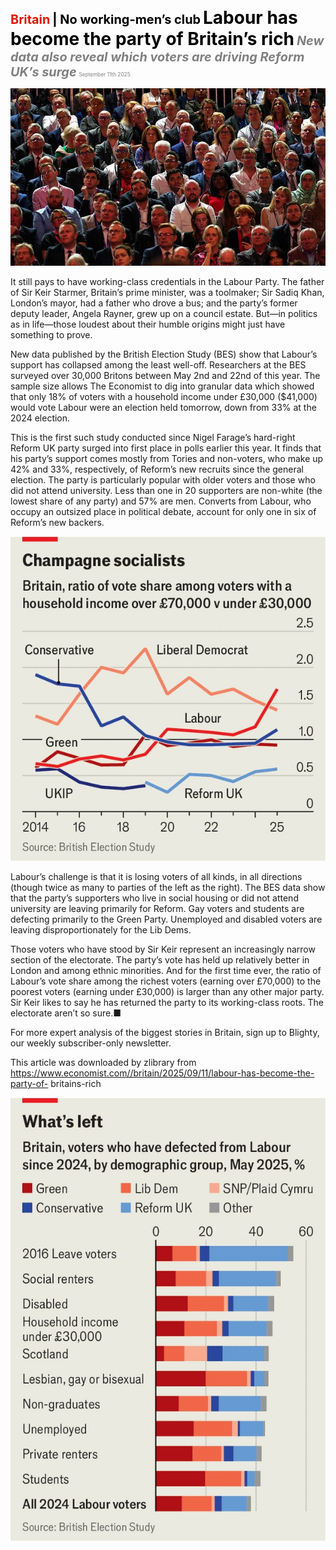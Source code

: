 <span style="color:#E3120B; font-size:14.9pt; font-weight:bold;">Britain</span> <span style="color:#000000; font-size:14.9pt; font-weight:bold;">| No working-men’s club</span>
<span style="color:#000000; font-size:21.0pt; font-weight:bold;">Labour has become the party of Britain’s rich</span>
<span style="color:#808080; font-size:14.9pt; font-weight:bold; font-style:italic;">New data also reveal which voters are driving Reform UK’s surge</span>
<span style="color:#808080; font-size:6.2pt;">September 11th 2025</span>

![](../images/044_Labour_has_become_the_party_of_Britains_rich/p0178_img01.jpeg)

It still pays to have working-class credentials in the Labour Party. The father of Sir Keir Starmer, Britain’s prime minister, was a toolmaker; Sir Sadiq Khan, London’s mayor, had a father who drove a bus; and the party’s former deputy leader, Angela Rayner, grew up on a council estate. But—in politics as in life—those loudest about their humble origins might just have something to prove.

New data published by the British Election Study (BES) show that Labour’s support has collapsed among the least well-off. Researchers at the BES surveyed over 30,000 Britons between May 2nd and 22nd of this year. The sample size allows The Economist to dig into granular data which showed that only 18% of voters with a household income under £30,000 ($41,000) would vote Labour were an election held tomorrow, down from 33% at the 2024 election.

This is the first such study conducted since Nigel Farage’s hard-right Reform UK party surged into first place in polls earlier this year. It finds that his party’s support comes mostly from Tories and non-voters, who make up 42% and 33%, respectively, of Reform’s new recruits since the general election. The party is particularly popular with older voters and those who did not attend university. Less than one in 20 supporters are non-white (the lowest share of any party) and 57% are men. Converts from Labour, who occupy an outsized place in political debate, account for only one in six of Reform’s new backers.

![](../images/044_Labour_has_become_the_party_of_Britains_rich/p0179_img01.jpeg)

Labour’s challenge is that it is losing voters of all kinds, in all directions (though twice as many to parties of the left as the right). The BES data show that the party’s supporters who live in social housing or did not attend university are leaving primarily for Reform. Gay voters and students are defecting primarily to the Green Party. Unemployed and disabled voters are leaving disproportionately for the Lib Dems.

Those voters who have stood by Sir Keir represent an increasingly narrow section of the electorate. The party’s vote has held up relatively better in London and among ethnic minorities. And for the first time ever, the ratio of Labour’s vote share among the richest voters (earning over £70,000) to the poorest voters (earning under £30,000) is larger than any other major party. Sir Keir likes to say he has returned the party to its working-class roots. The electorate aren’t so sure.■

For more expert analysis of the biggest stories in Britain, sign up to Blighty, our weekly subscriber-only newsletter.

This article was downloaded by zlibrary from https://www.economist.com//britain/2025/09/11/labour-has-become-the-party-of- britains-rich

![](../images/044_Labour_has_become_the_party_of_Britains_rich/p0180_img01.jpeg)
